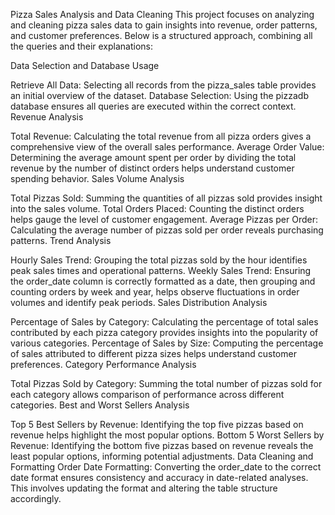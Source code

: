 Pizza Sales Analysis and Data Cleaning
This project focuses on analyzing and cleaning pizza sales data to gain insights into revenue, order patterns, and customer preferences. Below is a structured approach, combining all the queries and their explanations:

Data Selection and Database Usage

Retrieve All Data: Selecting all records from the pizza_sales table provides an initial overview of the dataset.
Database Selection: Using the pizzadb database ensures all queries are executed within the correct context.
Revenue Analysis

Total Revenue: Calculating the total revenue from all pizza orders gives a comprehensive view of the overall sales performance.
Average Order Value: Determining the average amount spent per order by dividing the total revenue by the number of distinct orders helps understand customer spending behavior.
Sales Volume Analysis

Total Pizzas Sold: Summing the quantities of all pizzas sold provides insight into the sales volume.
Total Orders Placed: Counting the distinct orders helps gauge the level of customer engagement.
Average Pizzas per Order: Calculating the average number of pizzas sold per order reveals purchasing patterns.
Trend Analysis

Hourly Sales Trend: Grouping the total pizzas sold by the hour identifies peak sales times and operational patterns.
Weekly Sales Trend: Ensuring the order_date column is correctly formatted as a date, then grouping and counting orders by week and year, helps observe fluctuations in order volumes and identify peak periods.
Sales Distribution Analysis

Percentage of Sales by Category: Calculating the percentage of total sales contributed by each pizza category provides insights into the popularity of various categories.
Percentage of Sales by Size: Computing the percentage of sales attributed to different pizza sizes helps understand customer preferences.
Category Performance Analysis

Total Pizzas Sold by Category: Summing the total number of pizzas sold for each category allows comparison of performance across different categories.
Best and Worst Sellers Analysis

Top 5 Best Sellers by Revenue: Identifying the top five pizzas based on revenue helps highlight the most popular options.
Bottom 5 Worst Sellers by Revenue: Identifying the bottom five pizzas based on revenue reveals the least popular options, informing potential adjustments.
Data Cleaning and Formatting
Order Date Formatting: Converting the order_date to the correct date format ensures consistency and accuracy in date-related analyses. This involves updating the format and altering the table structure accordingly.
